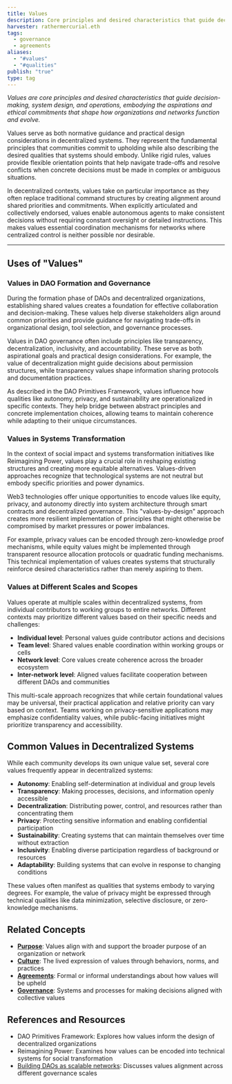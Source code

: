 ```yaml
---
title: Values
description: Core principles and desired characteristics that guide decision-making, system design, and operations in decentralized organizations and networks
harvester: rathermercurial.eth
tags:
  - governance
  - agreements
aliases:
  - "#values"
  - "#qualities"
publish: "true"
type: tag
---
```


_Values are core principles and desired characteristics that guide decision-making, system design, and operations, embodying the aspirations and ethical commitments that shape how organizations and networks function and evolve._

Values serve as both normative guidance and practical design considerations in decentralized systems. They represent the fundamental principles that communities commit to upholding while also describing the desired qualities that systems should embody. Unlike rigid rules, values provide flexible orientation points that help navigate trade-offs and resolve conflicts when concrete decisions must be made in complex or ambiguous situations.

In decentralized contexts, values take on particular importance as they often replace traditional command structures by creating alignment around shared priorities and commitments. When explicitly articulated and collectively endorsed, values enable autonomous agents to make consistent decisions without requiring constant oversight or detailed instructions. This makes values essential coordination mechanisms for networks where centralized control is neither possible nor desirable.

---

## Uses of "Values"

### Values in DAO Formation and Governance

During the formation phase of DAOs and decentralized organizations, establishing shared values creates a foundation for effective collaboration and decision-making. These values help diverse stakeholders align around common priorities and provide guidance for navigating trade-offs in organizational design, tool selection, and governance processes.

Values in DAO governance often include principles like transparency, decentralization, inclusivity, and accountability. These serve as both aspirational goals and practical design considerations. For example, the value of decentralization might guide decisions about permission structures, while transparency values shape information sharing protocols and documentation practices.

As described in the DAO Primitives Framework, values influence how qualities like autonomy, privacy, and sustainability are operationalized in specific contexts. They help bridge between abstract principles and concrete implementation choices, allowing teams to maintain coherence while adapting to their unique circumstances.

### Values in Systems Transformation

In the context of social impact and systems transformation initiatives like Reimagining Power, values play a crucial role in reshaping existing structures and creating more equitable alternatives. Values-driven approaches recognize that technological systems are not neutral but embody specific priorities and power dynamics.

Web3 technologies offer unique opportunities to encode values like equity, privacy, and autonomy directly into system architecture through smart contracts and decentralized governance. This "values-by-design" approach creates more resilient implementation of principles that might otherwise be compromised by market pressures or power imbalances.

For example, privacy values can be encoded through zero-knowledge proof mechanisms, while equity values might be implemented through transparent resource allocation protocols or quadratic funding mechanisms. This technical implementation of values creates systems that structurally reinforce desired characteristics rather than merely aspiring to them.

### Values at Different Scales and Scopes

Values operate at multiple scales within decentralized systems, from individual contributors to working groups to entire networks. Different contexts may prioritize different values based on their specific needs and challenges:

- **Individual level**: Personal values guide contributor actions and decisions
- **Team level**: Shared values enable coordination within working groups or cells
- **Network level**: Core values create coherence across the broader ecosystem
- **Inter-network level**: Aligned values facilitate cooperation between different DAOs and communities

This multi-scale approach recognizes that while certain foundational values may be universal, their practical application and relative priority can vary based on context. Teams working on privacy-sensitive applications may emphasize confidentiality values, while public-facing initiatives might prioritize transparency and accessibility.

## Common Values in Decentralized Systems

While each community develops its own unique value set, several core values frequently appear in decentralized systems:

- **Autonomy**: Enabling self-determination at individual and group levels
- **Transparency**: Making processes, decisions, and information openly accessible
- **Decentralization**: Distributing power, control, and resources rather than concentrating them
- **Privacy**: Protecting sensitive information and enabling confidential participation
- **Sustainability**: Creating systems that can maintain themselves over time without extraction
- **Inclusivity**: Enabling diverse participation regardless of background or resources
- **Adaptability**: Building systems that can evolve in response to changing conditions

These values often manifest as qualities that systems embody to varying degrees. For example, the value of privacy might be expressed through technical qualities like data minimization, selective disclosure, or zero-knowledge mechanisms.

## Related Concepts

- **[Purpose](tags/purpose.md#)**: Values align with and support the broader purpose of an organization or network
- **[Culture](tags/culture.md#)**: The lived expression of values through behaviors, norms, and practices
- **[Agreements](tags/agreements.md#)**: Formal or informal understandings about how values will be upheld
- **[Governance](tags/governance.md#)**: Systems and processes for making decisions aligned with collective values

## References and Resources

- DAO Primitives Framework: Explores how values inform the design of decentralized organizations
- Reimagining Power: Examines how values can be encoded into technical systems for social transformation
- [Building DAOs as scalable networks](artifacts/articles/network-evolution%201/Building%20DAOs%20as%20scalable%20networks.md): Discusses values alignment across different governance scales